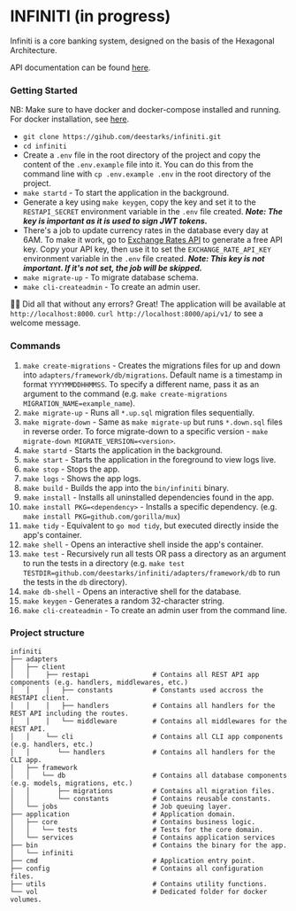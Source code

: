 # INFINITI (in progress)

Infiniti is a core banking system, designed on the basis of the Hexagonal Architecture.

API documentation can be found [here](https://documenter.getpostman.com/view/14444131/UVyswvHJ).

### Getting Started

NB: Make sure to have docker and docker-compose installed and running. For docker installation, see [here](https://docs.docker.com/get-docker/).

- `git clone https://gihub.com/deestarks/infiniti.git`
- `cd infiniti`
- Create a `.env` file in the root directory of the project and copy the content of the `.env.example` file into it. You can do this from the command line with `cp .env.example .env` in the root directory of the project.
- `make startd` - To start the application in the background.
- Generate a key using `make keygen`, copy the key and set it to the `RESTAPI_SECRET` environment variable in the `.env` file created. ***Note: The key is important as it is used to sign JWT tokens.***
- There's a job to update currency rates in the database every day at 6AM. To make it work, go to [Exchange Rates API](https://www.exchangerate-api.com/) to generate a free API key. Copy your API key, then use it to set the `EXCHANGE_RATE_API_KEY` environment variable in the `.env` file created. ***Note: This key is not important. If it's not set, the job will be skipped.***
- `make migrate-up` - To migrate database schema.
- `make cli-createadmin` - To create an admin user.

🚀🚀 Did all that without any errors? Great! The application will be available at `http://localhost:8000`. `curl http://localhost:8000/api/v1/` to see a welcome message.


### Commands
1. `make create-migrations` - Creates the migrations files for up and down into `adapters/framework/db/migrations`. Default name is a timestamp in format `YYYYMMDDHHMMSS`. To specify a different name, pass it as an argument to the command (e.g. `make create-migrations MIGRATION_NAME=example_name`).
2. `make migrate-up` - Runs all `*.up.sql` migration files sequentially.
3. `make migrate-down` - Same as `make migrate-up` but runs `*.down.sql` files in reverse order. To force migrate-down to a specific version - `make migrate-down MIGRATE_VERSION=<version>`.
4. `make startd` - Starts the application in the background.
5. `make start` - Starts the application in the foreground to view logs live.
6. `make stop` - Stops the app.
7. `make logs` - Shows the app logs.
8. `make build` - Builds the app into the `bin/infiniti` binary.
9. `make install` - Installs all uninstalled dependencies found in the app.
10. `make install PKG=<dependency>` - Installs a specific dependency. (e.g. `make install PKG=github.com/gorilla/mux`)
11. `make tidy` - Equivalent to `go mod tidy`, but executed directly inside the app's container.
12. `make shell` - Opens an interactive shell inside the app's container.
13. `make test` - Recursively run all tests OR pass a directory as an argument to run the tests in a directory (e.g. `make test TESTDIR=github.com/deestarks/infiniti/adapters/framework/db` to run the tests in the `db` directory).
14. `make db-shell` - Opens an interactive shell for the database.
15. `make keygen` - Generates a random 32-character string.
16. `make cli-createadmin` - To create an admin user from the command line.


### Project structure
```
infiniti
├── adapters
│   ├── client
│   │    ├── restapi                # Contains all REST API app components (e.g. handlers, middlewares, etc.)
│   │    │   ├── constants          # Constants used accross the RESTAPI client.
│   │    │   ├── handlers           # Contains all handlers for the REST API including the routes.
│   │    │   └── middleware         # Contains all middlewares for the REST API.
│   │    └── cli                    # Contains all CLI app components (e.g. handlers, etc.)
│   │       └── handlers            # Contains all handlers for the CLI app.
│   ├── framework
│   │   └── db                      # Contains all database components (e.g. models, migrations, etc.)
│   │       ├── migrations          # Contains all migration files.
│   │       └── constants           # Contains reusable constants.
│   └── jobs                        # Job queuing layer.
├── application                     # Application domain.
│   ├── core                        # Contains business logic.
│   │   └── tests                   # Tests for the core domain.
│   └── services                    # Contains application services
├── bin                             # Contains the binary for the app.
│   └── infiniti
├── cmd                             # Application entry point.
├── config                          # Contains all configuration files.
├── utils                           # Contains utility functions.
└── vol                             # Dedicated folder for docker volumes.
```